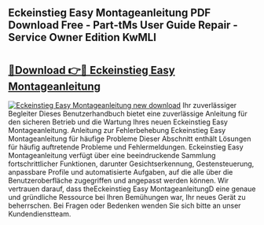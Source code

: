 ## Eckeinstieg Easy Montageanleitung PDF Download Free - Part-tMs User Guide Repair - Service Owner Edition KwMLl

# <h2><a href="http://df82e4.blite.top/?on=Eckeinstieg+Easy+Montageanleitung">🔗Download 👉🔴 Eckeinstieg Easy Montageanleitung</a></h2>

[![Eckeinstieg Easy Montageanleitung new download](https://i.imgur.com/lujVjoI.png)](http://df82e4.blite.top/?on=Eckeinstieg+Easy+Montageanleitung)
Ihr zuverlässiger Begleiter Dieses Benutzerhandbuch bietet eine zuverlässige Anleitung für den sicheren Betrieb und die Wartung Ihres neuen Eckeinstieg Easy Montageanleitung. Anleitung zur Fehlerbehebung Eckeinstieg Easy Montageanleitung für häufige Probleme Dieser Abschnitt enthält Lösungen für häufig auftretende Probleme und Fehlermeldungen. Eckeinstieg Easy Montageanleitung verfügt über eine beeindruckende Sammlung fortschrittlicher Funktionen, darunter Gesichtserkennung, Gestensteuerung, anpassbare Profile und automatisierte Aufgaben, auf die alle über die Benutzeroberfläche zugegriffen und angepasst werden können. Wir vertrauen darauf, dass theEckeinstieg Easy MontageanleitungD eine genaue und gründliche Ressource bei Ihren Bemühungen war, Ihr neues Gerät zu beherrschen. Bei Fragen oder Bedenken wenden Sie sich bitte an unser Kundendienstteam.
